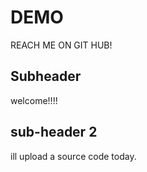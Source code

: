 # DEMO
REACH ME ON GIT HUB!

## Subheader

welcome!!!!

## sub-header 2

ill upload a source code today.

<!---
Arj-jar/Arj-jar is a ✨ special ✨ repository because its `README.md` (this file) appears on your GitHub profile.
You can click the Preview link to take a look at your changes.
--->
